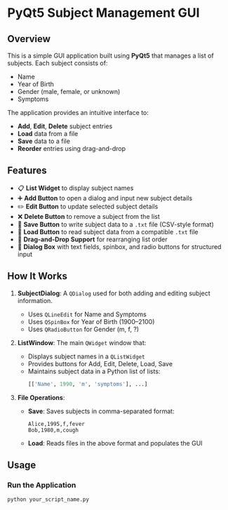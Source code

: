 # PyQt5 Subject Management GUI

## Overview

This is a simple GUI application built using **PyQt5** that manages a list of subjects. Each subject consists of:
- Name
- Year of Birth
- Gender (male, female, or unknown)
- Symptoms

The application provides an intuitive interface to:
- **Add**, **Edit**, **Delete** subject entries
- **Load** data from a file
- **Save** data to a file
- **Reorder** entries using drag-and-drop

## Features

- 📋 **List Widget** to display subject names
- ➕ **Add Button** to open a dialog and input new subject details
- ✏️ **Edit Button** to update selected subject details
- ❌ **Delete Button** to remove a subject from the list
- 💾 **Save Button** to write subject data to a `.txt` file (CSV-style format)
- 📂 **Load Button** to read subject data from a compatible `.txt` file
- 🔄 **Drag-and-Drop Support** for rearranging list order
- 📑 **Dialog Box** with text fields, spinbox, and radio buttons for structured input

## How It Works

1. **SubjectDialog**: A `QDialog` used for both adding and editing subject information.
   - Uses `QLineEdit` for Name and Symptoms
   - Uses `QSpinBox` for Year of Birth (1900–2100)
   - Uses `QRadioButton` for Gender (m, f, ?)

2. **ListWindow**: The main `QWidget` window that:
   - Displays subject names in a `QListWidget`
   - Provides buttons for Add, Edit, Delete, Load, Save
   - Maintains subject data in a Python list of lists:  
     ```python
     [['Name', 1990, 'm', 'symptoms'], ...]
     ```

3. **File Operations**:
   - **Save**: Saves subjects in comma-separated format:
     ```
     Alice,1995,f,fever
     Bob,1980,m,cough
     ```
   - **Load**: Reads files in the above format and populates the GUI

## Usage

### Run the Application

```bash
python your_script_name.py
